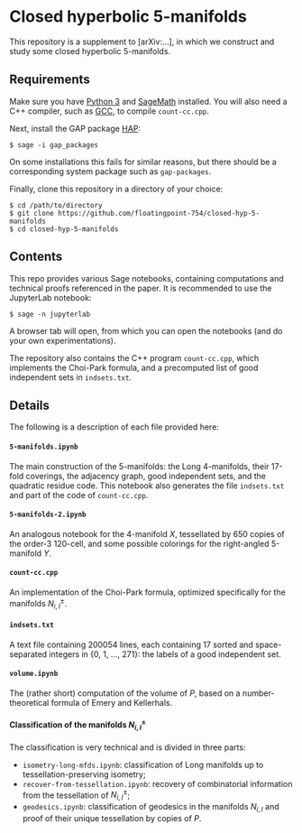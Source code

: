 # Closed hyperbolic 5-manifolds

This repository is a supplement to [arXiv:...], in which we construct and study some closed hyperbolic 5-manifolds.

## Requirements

Make sure you have [Python 3](https://www.python.org/) and [SageMath](https://www.sagemath.org/) installed.
You will also need a C++ compiler, such as [GCC](https://gcc.gnu.org/), to compile `count-cc.cpp`.

Next, install the GAP package [HAP](https://www.gap-system.org/Packages/hap.html):

```
$ sage -i gap_packages
```

On some installations this fails for similar reasons, but there should be a corresponding system package such as `gap-packages`.

Finally, clone this repository in a directory of your choice:

```
$ cd /path/to/directory
$ git clone https://github.com/floatingpoint-754/closed-hyp-5-manifolds
$ cd closed-hyp-5-manifolds
```

## Contents

This repo provides various Sage notebooks, containing computations and technical proofs referenced in the paper.
It is recommended to use the JupyterLab notebook:

```
$ sage -n jupyterlab
```

A browser tab will open, from which you can open the notebooks (and do your own experimentations).

The repository also contains the C++ program `count-cc.cpp`, which implements the Choi-Park formula,
and a precomputed list of good independent sets in `indsets.txt`.

## Details

The following is a description of each file provided here:

#### `5-manifolds.ipynb`
The main construction of the 5-manifolds: the Long 4-manifolds, their 17-fold coverings, the adjacency graph, good independent sets, and the quadratic residue code.
This notebook also generates the file `indsets.txt` and part of the code of `count-cc.cpp`.

#### `5-manifolds-2.ipynb`
An analogous notebook for the 4-manifold $X$, tessellated by 650 copies of the order-3 120-cell, and some possible colorings for the right-angled 5-manifold $Y$.

#### `count-cc.cpp`
An implementation of the Choi-Park formula, optimized specifically for the manifolds $N_{i,I}^\pm$.

#### `indsets.txt`
A text file containing 200054 lines, each containing 17 sorted and space-separated integers in {0, 1, ..., 271}: the labels of a good independent set.

#### `volume.ipynb`
The (rather short) computation of the volume of $P$, based on a number-theoretical formula of Emery and Kellerhals.

#### Classification of the manifolds $N_{i,I}^\pm$
The classification is very technical and is divided in three parts:
- `isometry-long-mfds.ipynb`: classification of Long manifolds up to tessellation-preserving isometry;
- `recover-from-tessellation.ipynb`: recovery of combinatorial information from the tessellation of $N_{i,I}^\pm$;
- `geodesics.ipynb`: classification of geodesics in the manifolds $N_{i,I}$ and proof of their unique tessellation by copies of $P$.
